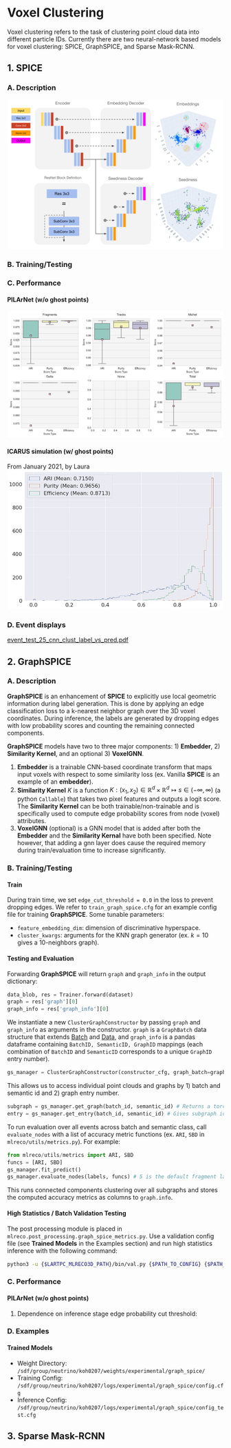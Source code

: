 
# Voxel Clustering

Voxel clustering refers to the task of clustering point cloud data into different particle IDs. 
Currently there are two neural-network based models for voxel clustering: SPICE, GraphSPICE, and Sparse Mask-RCNN. 

## 1. SPICE

### A. Description
![spice_architecture.png](figures/architectures/spice_architecture.png)

### B. Training/Testing

### C. Performance
#### PILArNet (w/o ghost points)
![f32d6_boxplot.png](figures/performance/f32d6_boxplot.png)

#### ICARUS simulation (w/ ghost points)
From January 2021, by Laura
![spice_icarus.png](figures/performance/icarus/spice_icarus.png ":size=500")

### D. Event displays

[event_test_25_cnn_clust_label_vs_pred.pdf](figures/event_displays/event_test_25_cnn_clust_label_vs_pred.pdf)




## 2. GraphSPICE


### A. Description

**GraphSPICE** is an enhancement of **SPICE** to explicitly use local geometric information during label generation. This is done by applying an edge classification loss to a k-nearest neighbor graph over the 3D voxel coordinates. During inference, the labels are generated by dropping edges with low probability scores and counting the remaining connected components. 

**GraphSPICE** models have two to three major components: 1) **Embedder**, 2) **Similarity Kernel**, and an optional 3) **VoxelGNN**.  
 1. **Embedder** is a trainable CNN-based coordinate transform that maps input voxels with respect to some similarity loss (ex. Vanilla **SPICE** is an example of an **embedder**). 
 2. **Similarity Kernel** $K$ is a function $K: (x_1, x_2) \in \mathbb{R}^d \times \mathbb{R}^d \mapsto s \in (-\infty, \infty)$ (a python `Callable`) that takes two pixel features and outputs a logit score. The **Similarity Kernel** can be both trainable/non-trainable and is specifically used to compute edge probability scores from node (voxel) attributes. 
 3. **VoxelGNN** (optional) is a GNN model that is added after both the **Embedder** and the **Similarity Kernal** have both been specified. Note however, that adding a gnn layer does cause the required memory during train/evaluation time to increase significantly. 

### B. Training/Testing
#### Train

During train time, we set `edge_cut_threshold = 0.0` in the loss to prevent dropping edges. We refer to `train_graph_spice.cfg` for an example config file for training **GraphSPICE**. Some tunable parameters:

 * `feature_embedding_dim`: dimension of discriminative hyperspace. 
 * `cluster_kwargs`: arguments for the KNN graph generator (ex. $k=10$ gives a 10-neighbors graph).


#### Testing and Evaluation

Forwarding **GraphSPICE** will return `graph` and `graph_info` in the output dictionary:
```python
data_blob, res = Trainer.forward(dataset)
graph = res['graph'][0]
graph_info = res['graph_info'][0]
```
We instantiate a new `ClusterGraphConstructor` by passing `graph` and `graph_info` as arguments in the constructor. `graph` is a `GraphBatch` data structure that extends [Batch](https://pytorch-geometric.readthedocs.io/en/latest/modules/data.html) and [Data](https://pytorch-geometric.readthedocs.io/en/latest/modules/data.html), and `graph_info` is a pandas dataframe containing `BatchID, SemanticID, GraphID` mappings (each combination of `BatchID` and `SemanticID` corresponds to a unique `GraphID` entry number). 
```python
gs_manager = ClusterGraphConstructor(constructor_cfg, graph_batch=graph, graph_info=graph_info)
```
This allows us to access individual point clouds and graphs by 1) batch and semantic id and 2) graph entry number. 
```python
subgraph = gs_manager.get_graph(batch_id, semantic_id) # Returns a torch_geometric.data.Data object.
entry = gs_manager.get_entry(batch_id, semantic_id) # Gives subgraph id number (int) corresponding to given batch/semantic id
```
To run evaluation over all events across batch and semantic class, call `evaluate_nodes` with a list of accuracy metric functions (ex. `ARI`, `SBD` in `mlreco/utils/metrics.py`). For example:
```python
from mlreco/utils/metrics import ARI, SBD
funcs = [ARI, SBD]
gs_manager.fit_predict()
gs_manager.evaluate_nodes(labels, funcs) # 5 is the default fragment label column and -1 the semantic label column.
```
This runs connected components clustering over all subgraphs and stores the computed accuracy metrics as columns to `graph.info`. 

#### High Statistics / Batch Validation Testing

The post processing module is placed in `mlreco.post_processing.graph_spice_metrics.py`. Use a validation config file (see **Trained Models** in the Examples section) and run high statistics inference with the following command:
```bash
python3 -u {$LARTPC_MLRECO3D_PATH}/bin/val.py {$PATH_TO_CONFIG} {$PATH_TO_WEIGHTS}
```
### C. Performance

#### PILArNet (w/o ghost points)

1. Dependence on inference stage edge probability cut threshold:

### D. Examples

#### Trained Models
 
 * Weight Directory: `/sdf/group/neutrino/koh0207/weights/experimental/graph_spice/`
 * Training Config: `/sdf/group/neutrino/koh0207/logs/experimental/graph_spice/config.cfg`
 * Inference Config: `/sdf/group/neutrino/koh0207/logs/experimental/graph_spice/config_test.cfg`


## 3. Sparse Mask-RCNN
